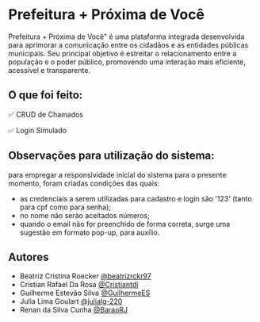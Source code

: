 # Prefeitura + Próxima de Você

Prefeitura + Próxima de Você" é uma plataforma integrada desenvolvida para aprimorar a comunicação entre os cidadãos e as entidades públicas municipais. Seu principal objetivo é estreitar o relacionamento entre a população e o poder público, promovendo uma interação mais eficiente, acessível e transparente.

## O que foi feito:

✅ CRUD de Chamados

✅ Login Simulado

## Observações para utilização do sistema:
para empregar a responsividade inicial do sistema para o presente momento, foram criadas  condições das quais:
- as credenciais a serem utilizadas para cadastro e login são '123' (tanto para cpf como para senha);
- no nome não serão aceitados números;
- quando o email não for preenchido de forma correta, surge uma sugestão em formato pop-up, para auxílio. 
## Autores

- Beatriz Cristina Roecker [@beatrizrckr97](https://github.com/beatrizrckr97)
- Cristian Rafael Da Rosa [@Cristiantdi](https://github.com/Cristiantdi)
- Guilherme Estevão Silva [@GuilhermeES](https://github.com/GuilhermeES)
- Julia Lima Goulart  [@julialg-220](https://github.com/julialg-220)
- Renan da Silva Cunha  [@BaraoRJ](https://github.com/BaraoRJ)
